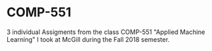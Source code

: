 # COMP-551
3 individual Assigments from the class COMP-551 "Applied Machine Learning" I took at McGill during the Fall 2018 semester.
